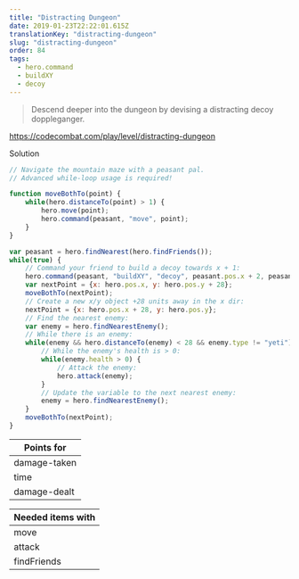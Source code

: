```yaml
---
title: "Distracting Dungeon"
date: 2019-01-23T22:22:01.615Z
translationKey: "distracting-dungeon"
slug: "distracting-dungeon"
order: 84
tags:
  - hero.command
  - buildXY
  - decoy
---
```


> Descend deeper into the dungeon by devising a distracting decoy doppleganger.

https://codecombat.com/play/level/distracting-dungeon

Solution

```javascript
// Navigate the mountain maze with a peasant pal.
// Advanced while-loop usage is required!

function moveBothTo(point) {
    while(hero.distanceTo(point) > 1) {
        hero.move(point);
        hero.command(peasant, "move", point);
    }
}

var peasant = hero.findNearest(hero.findFriends());
while(true) {
    // Command your friend to build a decoy towards x + 1:
    hero.command(peasant, "buildXY", "decoy", peasant.pos.x + 2, peasant.pos.y);
    var nextPoint = {x: hero.pos.x, y: hero.pos.y + 28};
    moveBothTo(nextPoint);
    // Create a new x/y object +28 units away in the x dir:
    nextPoint = {x: hero.pos.x + 28, y: hero.pos.y};
    // Find the nearest enemy:
    var enemy = hero.findNearestEnemy();
    // While there is an enemy:
    while(enemy && hero.distanceTo(enemy) < 28 && enemy.type != "yeti") {
        // While the enemy's health is > 0:
        while(enemy.health > 0) {
            // Attack the enemy:
            hero.attack(enemy);
        }
        // Update the variable to the next nearest enemy:
        enemy = hero.findNearestEnemy();
    }
    moveBothTo(nextPoint);
}

```

Points for |
--- |
damage-taken |
time |
damage-dealt |

Needed items with |
--- |
move |
attack |
findFriends |


